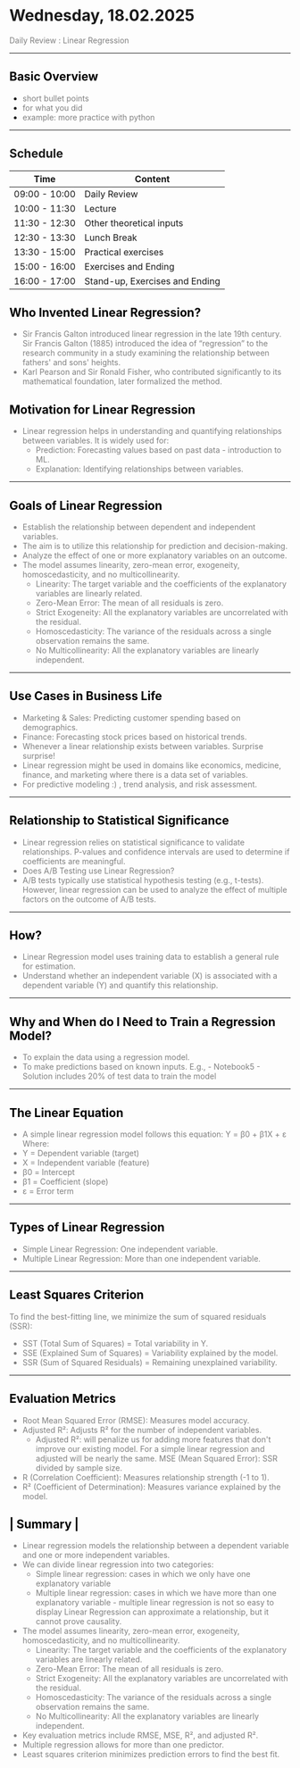 # Wednesday, 18.02.2025
<span style="color:grey">
Daily Review : Linear Regression
</span>

---
## <span style="color:black"> __Basic Overview__ </span>
 

* <span style="color:grey"> short bullet points
* <span style="color:grey"> for what you did
* <span style="color:grey"> example: more practice with python

---
##  __Schedule__
<span style="color:grey">

|Time|Content|
|---|---|
|09:00 - 10:00|Daily Review|
|10:00 - 11:30|Lecture|
|11:30 - 12:30|Other theoretical inputs|
|12:30 - 13:30|Lunch Break| 
|13:30 - 15:00|Practical exercises|
|15:00 - 16:00|Exercises and Ending|
|16:00 - 17:00|Stand-up, Exercises and Ending|


## <span style="color:black"> __Who Invented Linear Regression?__ </span>

<span style="color:grey">

* Sir Francis Galton introduced linear regression in the late 19th century.   Sir Francis Galton (1885) introduced the idea of “regression” to the research community in a study examining the relationship between fathers' and sons' heights.
* Karl Pearson and Sir Ronald Fisher, who contributed significantly to its mathematical foundation, later formalized the method. 

</span>

## <span style="color:black"> Motivation for Linear Regression </span>

* Linear regression helps in understanding and quantifying relationships between variables. It is widely used for:
  * Prediction: Forecasting values based on past data - introduction to ML.
  * Explanation: Identifying relationships between variables.
    
---
## <span style="color:black"> __Goals of Linear Regression__ </span>

<span style="color:grey">

* Establish the relationship between dependent and independent variables.  
* The aim is to utilize this relationship for prediction and decision-making.
* Analyze the effect of one or more explanatory variables on an outcome.
* The model assumes linearity, zero-mean error, exogeneity, homoscedasticity, and no multicollinearity.
    * Linearity: The target variable and the coefficients of the explanatory variables are linearly related.
    * Zero-Mean Error: The mean of all residuals is zero.
    * Strict Exogeneity: All the explanatory variables are uncorrelated with the residual.
    * Homoscedasticity: The variance of the residuals across a single observation remains the same.
    * No Multicollinearity: All the explanatory variables are linearly independent.

<span style="color:grey">

---
## <span style="color:black"> __Use Cases in Business Life__ </span>

<span style="color:grey">

* Marketing & Sales: Predicting customer spending based on demographics. 
* Finance: Forecasting stock prices based on historical trends.
* Whenever a linear relationship exists between variables. Surprise surprise!
* Linear regression might be used in domains like economics, medicine, finance, and marketing where there is a data set of variables.
* For predictive modeling :) , trend analysis, and risk assessment.
  
<span style="color:grey">

---
## <span style="color:black"> __Relationship to Statistical Significance__ </span>

<span style="color:grey">

* Linear regression relies on statistical significance to validate relationships. P-values and confidence intervals are used to determine if coefficients are meaningful. 
* Does A/B Testing use Linear Regression?
* A/B tests typically use statistical hypothesis testing (e.g., t-tests). However, linear regression can be used to analyze the effect of multiple factors on the outcome of A/B tests.

<span style="color:grey">

---
## <span style="color:black"> __How?__ </span>

<span style="color:grey">

* Linear Regression model uses training data to establish a general rule for estimation.
* Understand whether an independent variable (X) is associated with a dependent variable (Y) and quantify this relationship.

<span style="color:grey">

---
## <span style="color:black"> Why and When do I Need to Train a Regression Model? </span>

<span style="color:grey">

* To explain the data using a regression model.
* To make predictions based on known inputs. E.g., - Notebook5 - Solution includes 20% of test data to train the model 

<span style="color:grey">

---

## <span style="color:black"> __The Linear Equation__ </span>

<span style="color:grey">

* A simple linear regression model follows this equation: Y = β0 + β1X + ε Where:
* Y = Dependent variable (target)
* X = Independent variable (feature)
* β0 = Intercept
* β1 = Coefficient (slope)
* ε = Error term

<span style="color:grey">

---
## <span style="color:black"> __Types of Linear Regression__ </span>

<span style="color:grey">

* Simple Linear Regression: One independent variable.
* Multiple Linear Regression: More than one independent variable.

<span style="color:grey">

---
## <span style="color:black"> __Least Squares Criterion__ </span>

<span style="color:grey">

To find the best-fitting line, we minimize the sum of squared residuals (SSR):
* SST (Total Sum of Squares) = Total variability in Y.
* SSE (Explained Sum of Squares) = Variability explained by the model.
* SSR (Sum of Squared Residuals) = Remaining unexplained variability.

<span style="color:grey">

---
## <span style="color:black"> __Evaluation Metrics__ </span>

<span style="color:grey">

* Root Mean Squared Error (RMSE): Measures model accuracy.
* Adjusted R²: Adjusts R² for the number of independent variables. 
    * Adjusted R²: will penalize us for adding more features that don't improve our existing model. For a simple linear regression and adjusted will be nearly the same. MSE (Mean Squared Error): SSR divided by sample size.
* R (Correlation Coefficient): Measures relationship strength (-1 to 1).
* R² (Coefficient of Determination): Measures variance explained by the model.

<span style="color:grey">

## <span style="color:black"> __| Summary |__ </span>

<span style="color:grey">

* Linear regression models the relationship between a dependent variable and one or more independent variables.
* We can divide linear regression into two categories:
    * Simple linear regression: cases in which we only have one explanatory variable
    * Multiple linear regression: cases in which we have more than one explanatory variable - multiple linear regression is not so easy to display Linear Regression can approximate a relationship, but it cannot prove causality.
* The model assumes linearity, zero-mean error, exogeneity, homoscedasticity, and no multicollinearity.
    * Linearity: The target variable and the coefficients of the explanatory variables are linearly related.
    * Zero-Mean Error: The mean of all residuals is zero.
    * Strict Exogeneity: All the explanatory variables are uncorrelated with the residual.
    * Homoscedasticity: The variance of the residuals across a single observation remains the same.
    * No Multicollinearity: All the explanatory variables are linearly independent.
* Key evaluation metrics include RMSE, MSE, R², and adjusted R².
* Multiple regression allows for more than one predictor.
* Least squares criterion minimizes prediction errors to find the best fit.


<span style="color:grey">




